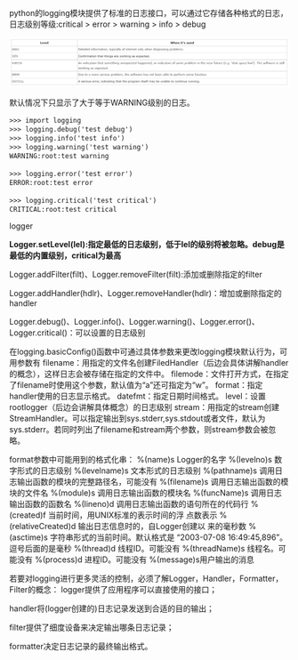 python的logging模块提供了标准的日志接口，可以通过它存储各种格式的日志，日志级别等级:critical > error > warning > info > debug

![avatar](.\res\100864.png)

默认情况下只显示了大于等于WARNING级别的日志。
```
>>> import logging
>>> logging.debug('test debug')
>>> logging.info('test info')
>>> logging.warning('test warning')
WARNING:root:test warning

>>> logging.error('test error')
ERROR:root:test error

>>> logging.critical('test critical')
CRITICAL:root:test critical
```

logger

**Logger.setLevel(lel):指定最低的日志级别，低于lel的级别将被忽略。debug是最低的内置级别，critical为最高**

Logger.addFilter(filt)、Logger.removeFilter(filt):添加或删除指定的filter

Logger.addHandler(hdlr)、Logger.removeHandler(hdlr)：增加或删除指定的handler

Logger.debug()、Logger.info()、Logger.warning()、Logger.error()、Logger.critical()：可以设置的日志级别

在logging.basicConfig()函数中可通过具体参数来更改logging模块默认行为，可用参数有
filename：用指定的文件名创建FiledHandler（后边会具体讲解handler的概念），这样日志会被存储在指定的文件中。
filemode：文件打开方式，在指定了filename时使用这个参数，默认值为“a”还可指定为“w”。
format：指定handler使用的日志显示格式。 
datefmt：指定日期时间格式。 
level：设置rootlogger（后边会讲解具体概念）的日志级别 
stream：用指定的stream创建StreamHandler。可以指定输出到sys.stderr,sys.stdout或者文件，默认为sys.stderr。若同时列出了filename和stream两个参数，则stream参数会被忽略。

format参数中可能用到的格式化串：
%(name)s Logger的名字
%(levelno)s 数字形式的日志级别
%(levelname)s 文本形式的日志级别
%(pathname)s 调用日志输出函数的模块的完整路径名，可能没有
%(filename)s 调用日志输出函数的模块的文件名
%(module)s 调用日志输出函数的模块名
%(funcName)s 调用日志输出函数的函数名
%(lineno)d 调用日志输出函数的语句所在的代码行
%(created)f 当前时间，用UNIX标准的表示时间的浮 点数表示
%(relativeCreated)d 输出日志信息时的，自Logger创建以 来的毫秒数
%(asctime)s 字符串形式的当前时间。默认格式是 “2003-07-08 16:49:45,896”。逗号后面的是毫秒
%(thread)d 线程ID。可能没有
%(threadName)s 线程名。可能没有
%(process)d 进程ID。可能没有
%(message)s用户输出的消息

若要对logging进行更多灵活的控制，必须了解Logger，Handler，Formatter，Filter的概念：
logger提供了应用程序可以直接使用的接口；

handler将(logger创建的)日志记录发送到合适的目的输出；

filter提供了细度设备来决定输出哪条日志记录；

formatter决定日志记录的最终输出格式。